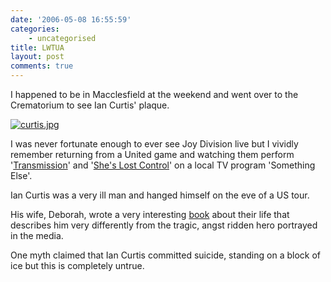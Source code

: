 ```yaml
---
date: '2006-05-08 16:55:59'
categories:
    - uncategorised
title: LWTUA
layout: post
comments: true
---
```

I happened to be in Macclesfield at the weekend and went over to the
Crematorium to see Ian Curtis' plaque.

[![curtis.jpg](http://www.nbrightside.com/blog/user/files/2007/05/curtis.thumbnail.jpg)](../user/files/2007/05/curtis.jpg "curtis.jpg")

I was never fortunate enough to ever see Joy Division live but I vividly
remember returning from a United game and watching them perform
'[Transmission](http://video.google.com/videoplay?docid=-1314915584940560089&q=Joy+Division)'
and '[She's Lost
Control](http://video.google.com/videoplay?docid=3810783091155128454&q=%22Joy+Division%22)'
on a local TV program 'Something Else'.

Ian Curtis was a very ill man and hanged himself on the eve of a US
tour.

His wife, Deborah, wrote a very interesting
[book](http://www.amazon.co.uk/exec/obidos/ASIN/0571224814/qid=1147081346/sr=8-1/ref=sr_8_xs_ap_i1_xgl/202-2505147-5837430)
about their life that describes him very differently from the tragic,
angst ridden hero portrayed in the media.

One myth claimed that Ian Curtis committed suicide, standing on a block
of ice but this is completely untrue.
